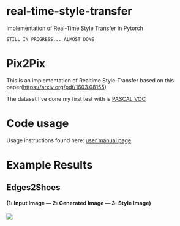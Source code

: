 # real-time-style-transfer
Implementation of Real-Time Style Transfer in Pytorch

`STILL IN PROGRESS... ALMOST DONE`


# Pix2Pix
This is an implementation of Realtime Style-Transfer based on this paper(https://arxiv.org/pdf/1603.08155)

The dataset I've done my first test with is [PASCAL VOC](http://pjreddie.com/media/files/VOCtrainval_06-Nov-2007.tar)

# Code usage

Usage instructions found here: [user manual page](USAGE.md).

# Example Results
## Edges2Shoes
#### (1: Input Image  — 2: Generated Image — 3: Style Image)
![](examples/example_r.jpg)
